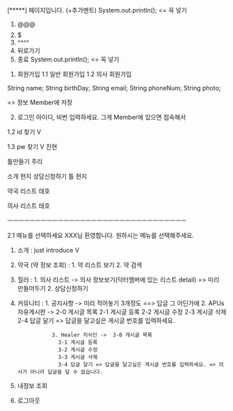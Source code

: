 [*****] 페이지입니다.
(+추가멘트)
System.out.println(); <= 꼭 넣기
1)   @@@
2)   $$$$$
3)   ^^^^
4)   뒤로가기
0)   종료
System.out.println(); <= 꼭 넣기


1. 회원가입
 1.1 일반 회원가입
 1.2 의사 회원가입

  String name;
  String birthDay;
  String email;
  String phoneNum;
   String photo;

=> 정보 Member에 저장

2. 로그인
아이디, 비번 입력하세요.
그게 Member에 있으면 접속해서

1.2 id 찾기   V

1.3 pw  찾기	V    진현

틀만들기 주리

소개 현지
상담신청하기 틀 현지

약국 리스트 태호

의사 리스트 태호

ㅡㅡㅡㅡㅡㅡㅡㅡㅡㅡㅡㅡㅡㅡㅡㅡㅡㅡㅡㅡㅡㅡㅡㅡㅡㅡㅡㅡㅡㅡㅡㅡ

 2.1 메뉴를 선택하세요
XXX님 환영합니다. 원하시는 메뉴를 선택해주세요.

1. 소개 : just introduce	V

2. 약국 (약 정보 조회)  : 1. 약 리스트 보기   2. 약 검색

3. 힐러 : 1. 의사 리스트 -> 의사 정보보기(닥터멤버에 있는 리스트 detail)  => 미리 만들어두기
			2. 상담신청하기

4. 커뮤니티	: 1. 공지사항 -> 미리 적어놓기 3개정도 ==> 답글 그 어딘가에
			  	  2. APUs 자유게시판  -> 2-0 게시글 목록
					2-1 게시글 등록
					2-2 게시글 수정
					2-3 게시글 삭제
					2-4 답글 달기 =>  답글을 달고싶은 게시글 번호를 입력하세요.
				
			      3. Healer 지식인 ->  3-0 게시글 목록
					3-1 게시글 등록
					3-2 게시글 수정
					3-3 게시글 삭제
					3-4 답글 달기 => 답글을 달고싶은 게시글 번호를 입력하세요. => 의사가 아니라 답글을 달 수 없습니다.


5. 내정보 조회
0. 로그아웃



